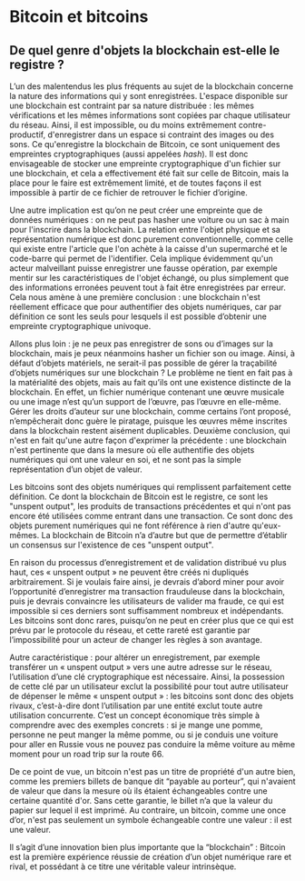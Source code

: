 # Bitcoin et bitcoins
## De quel genre d'objets la blockchain est-elle le registre ?

L’un des malentendus les plus fréquents au sujet de la blockchain concerne la nature des informations qui y sont enregistrées. L'espace disponible sur une blockchain est contraint par sa nature distribuée : les mêmes vérifications et les mêmes informations sont copiées par chaque utilisateur du réseau. Ainsi, il est impossible, ou du moins extrêmement contre-productif, d'enregistrer dans un espace si contraint des images ou des sons. Ce qu'enregistre la blockchain de Bitcoin, ce sont uniquement des empreintes cryptographiques (aussi appelées _hash_). Il est donc envisageable de stocker une empreinte cryptographique d'un fichier sur une blockchain, et cela a effectivement été fait sur celle de Bitcoin, mais la place pour le faire est extrêmement limité, et de toutes façons il est impossible à partir de ce fichier de retrouver le fichier d’origine. 

Une autre implication est qu’on ne peut créer une empreinte que de données numériques : on ne peut pas hasher une voiture ou un sac à main pour l'inscrire dans la blockchain. La relation entre l'objet physique et sa représentation numérique est donc purement conventionnelle, comme celle qui existe entre l'article que l'on achète à la caisse d'un supermarché et le code-barre qui permet de l'identifier. Cela implique évidemment qu'un acteur malveillant puisse enregistrer une fausse opération, par exemple mentir sur les caractéristiques de l'objet échangé, ou plus simplement que des informations erronées peuvent tout à fait être enregistrées par erreur. Cela nous amène à une première conclusion : une blockchain n'est réellement efficace que pour authentifier des objets numériques, car par définition ce sont les seuls pour lesquels il est possible d’obtenir une empreinte cryptographique univoque.

Allons plus loin : je ne peux pas enregistrer de sons ou d’images sur la blockchain, mais je peux néanmoins hasher un fichier son ou image. Ainsi, à défaut d’objets matériels, ne serait-il pas possible de gérer la traçabilité d’objets numériques sur une blockchain ? Le problème ne tient en fait pas à la matérialité des objets, mais au fait qu’ils ont une existence distincte de la blockchain. En effet, un fichier numérique contenant une œuvre musicale ou une image n’est qu’un support de l’œuvre, pas l’œuvre en elle-même. Gérer les droits d’auteur sur une blockchain, comme certains l’ont proposé, n’empêcherait donc guère le piratage, puisque les œuvres même inscrites dans la blockchain restent aisément duplicables. Deuxième conclusion, qui n'est en fait qu'une autre façon d'exprimer la précédente : une blockchain n'est pertinente que dans la mesure où elle authentifie des objets numériques qui ont une valeur en soi, et ne sont pas la simple représentation d’un objet de valeur.

Les bitcoins sont des objets numériques qui remplissent parfaitement cette définition. Ce dont la blockchain de Bitcoin est le registre, ce sont les "unspent output", les produits de transactions précédentes et qui n'ont pas encore été utilisées comme entrant dans une transaction. Ce sont donc des objets purement numériques qui ne font référence à rien d'autre qu'eux-mêmes. La blockchain de Bitcoin n’a d’autre but que de permettre d’établir un consensus sur l'existence de ces "unspent output". 

En raison du processus d’enregistrement et de validation distribué vu plus haut, ces « unspent output » ne peuvent être créés ni dupliqués arbitrairement. Si je voulais faire ainsi, je devrais d’abord miner pour avoir l’opportunité d’enregistrer ma transaction frauduleuse dans la blockchain, puis je devrais convaincre les utilisateurs de valider ma fraude, ce qui est impossible si ces derniers sont suffisamment nombreux et indépendants. Les bitcoins sont donc rares, puisqu’on ne peut en créer plus que ce qui est prévu par le protocole du réseau, et cette rareté est garantie par l’impossibilité pour un acteur de changer les règles à son avantage. 

Autre caractéristique : pour altérer un enregistrement, par exemple transférer un « unspent output » vers une autre adresse sur le réseau, l’utilisation d’une clé cryptographique est nécessaire. Ainsi, la possession de cette clé par un utilisateur exclut la possibilité pour tout autre utilisateur de dépenser le même « unspent output » : les bitcoins sont donc des objets rivaux, c’est-à-dire dont l’utilisation par une entité exclut toute autre utilisation concurrente. C’est un concept économique très simple à comprendre avec des exemples concrets : si je mange une pomme, personne ne peut manger la même pomme, ou si je conduis une voiture pour aller en Russie vous ne pouvez pas conduire la même voiture au même moment pour un road trip sur la route 66. 

De ce point de vue, un bitcoin n'est pas un titre de propriété d'un autre bien, comme les premiers billets de banque dit “payable au porteur”, qui n'avaient de valeur que dans la mesure où ils étaient échangeables contre une certaine quantité d'or. Sans cette garantie, le billet n’a que la valeur du papier sur lequel il est imprimé. Au contraire, un bitcoin, comme une once d’or, n'est pas seulement un symbole échangeable contre une valeur : il est une valeur. 

Il s’agit d’une innovation bien plus importante que la “blockchain” : Bitcoin est la première expérience réussie de création d’un objet numérique rare et rival, et possédant à ce titre une véritable valeur intrinsèque.